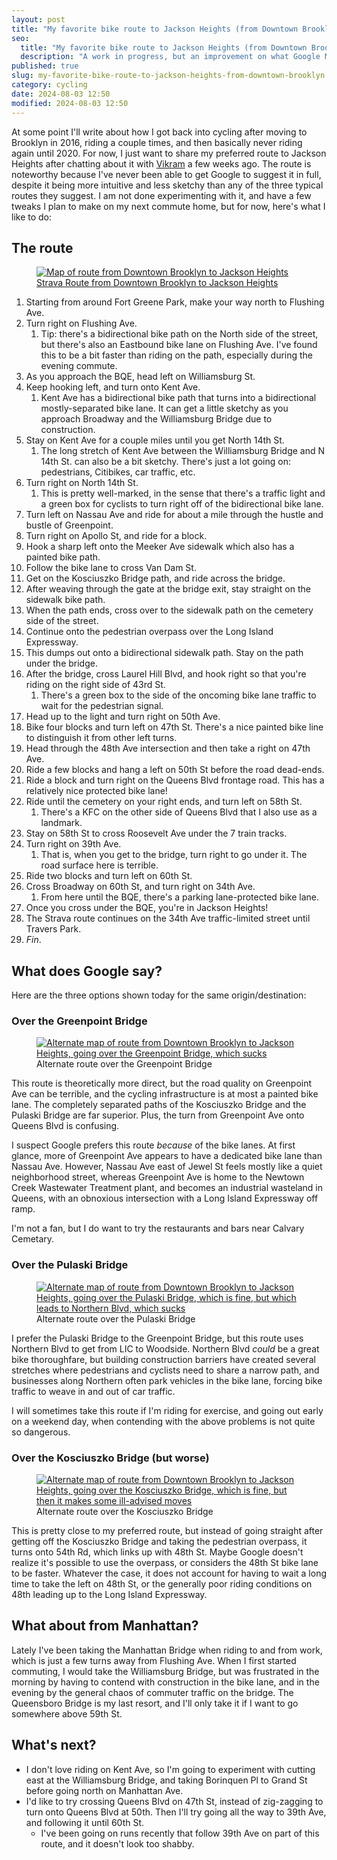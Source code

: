 ```yaml
---
layout: post
title: "My favorite bike route to Jackson Heights (from Downtown Brooklyn)"
seo:
  title: "My favorite bike route to Jackson Heights (from Downtown Brooklyn)"
  description: "A work in progress, but an improvement on what Google Maps has to offer"
published: true
slug: my-favorite-bike-route-to-jackson-heights-from-downtown-brooklyn
category: cycling
date: 2024-08-03 12:50
modified: 2024-08-03 12:50
---
```


At some point I'll write about how I got back into cycling after moving to Brooklyn in 2016, riding a couple times, and then basically never riding again until 2020.
For now, I just want to share my preferred route to Jackson Heights after chatting about it with [Vikram] a few weeks ago.
The route is noteworthy because I've never been able to get Google to suggest it in full, despite it being more intuitive and less sketchy than any of the three typical routes they suggest.
I am not done experimenting with it, and have a few tweaks I plan to make on my next commute home, but for now, here's what I like to do:

[Vikram]: https://vikramoberoi.com

## The route

<figure class="full-width">
  <a href="{{ site.url }}{% asset_path 'brooklyn-to-jackson-heights.png' %}" target="_blank">
    <img src="{{ site.url }}{% asset_path 'brooklyn-to-jackson-heights.png' %}" alt="Map of route from Downtown Brooklyn to Jackson Heights">
  </a>
  <figcaption><a href="https://www.strava.com/routes/3245139261935083646">Strava Route from Downtown Brooklyn to Jackson Heights</a></figcaption>
</figure>

1. Starting from around Fort Greene Park, make your way north to Flushing Ave.
1. Turn right on Flushing Ave.
   1. Tip: there's a bidirectional bike path on the North side of the street, but there's also an Eastbound bike lane on Flushing Ave. I've found this to be a bit faster than riding on the path, especially during the evening commute.
1. As you approach the BQE, head left on Williamsburg St.
1. Keep hooking left, and turn onto Kent Ave.
   1. Kent Ave has a bidirectional bike path that turns into a bidirectional mostly-separated bike lane. It can get a little sketchy as you approach Broadway and the Williamsburg Bridge due to construction.
1. Stay on Kent Ave for a couple miles until you get North 14th St.
   1. The long stretch of Kent Ave between the Williamsburg Bridge and N 14th St. can also be a bit sketchy. There's just a lot going on: pedestrians, Citibikes, car traffic, etc.
1. Turn right on North 14th St.
   1. This is pretty well-marked, in the sense that there's a traffic light and a green box for cyclists to turn right off of the bidirectional bike lane.
1. Turn left on Nassau Ave and ride for about a mile through the hustle and bustle of Greenpoint.
1. Turn right on Apollo St, and ride for a block.
1. Hook a sharp left onto the Meeker Ave sidewalk which also has a painted bike path.
1. Follow the bike lane to cross Van Dam St.
1. Get on the Kosciuszko Bridge path, and ride across the bridge.
1. After weaving through the gate at the bridge exit, stay straight on the sidewalk bike path.
1. When the path ends, cross over to the sidewalk path on the cemetery side of the street.
1. Continue onto the pedestrian overpass over the Long Island Expressway.
1. This dumps out onto a bidirectional sidewalk path. Stay on the path under the bridge.
1. After the bridge, cross Laurel Hill Blvd, and hook right so that you're riding on the right side of 43rd St.
   1. There's a green box to the side of the oncoming bike lane traffic to wait for the pedestrian signal.
1. Head up to the light and turn right on 50th Ave.
1. Bike four blocks and turn left on 47th St. There's a nice painted bike line to distinguish it from other left turns.
1. Head through the 48th Ave intersection and then take a right on 47th Ave.
1. Ride a few blocks and hang a left on 50th St before the road dead-ends.
1. Ride a block and turn right on the Queens Blvd frontage road. This has a relatively nice protected bike lane!
1. Ride until the cemetery on your right ends, and turn left on 58th St.
   1. There's a KFC on the other side of Queens Blvd that I also use as a landmark.
1. Stay on 58th St to cross Roosevelt Ave under the 7 train tracks.
1. Turn right on 39th Ave.
   1. That is, when you get to the bridge, turn right to go under it. The road surface here is terrible.
1. Ride two blocks and turn left on 60th St.
1. Cross Broadway on 60th St, and turn right on 34th Ave.
   1. From here until the BQE, there's a parking lane-protected bike lane.
1. Once you cross under the BQE, you're in Jackson Heights!
1. The Strava route continues on the 34th Ave traffic-limited street until Travers Park.
1. _Fin_.

## What does Google say?

Here are the three options shown today for the same origin/destination:

### Over the Greenpoint Bridge

<figure class="full-width">
  <a href="{{ site.url }}{% asset_path 'brooklyn-to-jackson-heights-greenpoint-bridge-alt.png' %}" target="_blank">
    <img src="{{ site.url }}{% asset_path 'brooklyn-to-jackson-heights-greenpoint-bridge-alt.png' %}" alt="Alternate map of route from Downtown Brooklyn to Jackson Heights, going over the Greenpoint Bridge, which sucks">
  </a>
  <figcaption>Alternate route over the Greenpoint Bridge</figcaption>
</figure>

This route is theoretically more direct, but the road quality on Greenpoint Ave can be terrible, and the cycling infrastructure is at most a painted bike lane.
The completely separated paths of the Kosciuszko Bridge and the Pulaski Bridge are far superior.
Plus, the turn from Greenpoint Ave onto Queens Blvd is confusing.

I suspect Google prefers this route _because_ of the bike lanes.
At first glance, more of Greenpoint Ave appears to have a dedicated bike lane than Nassau Ave.
However, Nassau Ave east of Jewel St feels mostly like a quiet neighborhood street, whereas Greenpoint Ave is home to the Newtown Creek Wastewater Treatment plant, and becomes an industrial wasteland in Queens, with an obnoxious intersection with a Long Island Expressway off ramp.

I'm not a fan, but I do want to try the restaurants and bars near Calvary Cemetary.

### Over the Pulaski Bridge

<figure class="full-width">
  <a href="{{ site.url }}{% asset_path 'brooklyn-to-jackson-heights-pulaski-bridge-alt.png' %}" target="_blank">
    <img src="{{ site.url }}{% asset_path 'brooklyn-to-jackson-heights-pulaski-bridge-alt.png' %}" alt="Alternate map of route from Downtown Brooklyn to Jackson Heights, going over the Pulaski Bridge, which is fine, but which leads to Northern Blvd, which sucks">
  </a>
  <figcaption>Alternate route over the Pulaski Bridge</figcaption>
</figure>

I prefer the Pulaski Bridge to the Greenpoint Bridge, but this route uses Northern Blvd to get from LIC to Woodside.
Northern Blvd _could_ be a great bike thoroughfare, but building construction barriers have created several stretches where pedestrians and cyclists need to share a narrow path, and businesses along Northern often park vehicles in the bike lane, forcing bike traffic to weave in and out of car traffic.

I will sometimes take this route if I'm riding for exercise, and going out early on a weekend day, when contending with the above problems is not quite so dangerous.

### Over the Kosciuszko Bridge (but worse)

<figure class="full-width">
  <a href="{{ site.url }}{% asset_path 'brooklyn-to-jackson-heights-kosciuszko-bridge-alt.png' %}" target="_blank">
    <img src="{{ site.url }}{% asset_path 'brooklyn-to-jackson-heights-kosciuszko-bridge-alt.png' %}" alt="Alternate map of route from Downtown Brooklyn to Jackson Heights, going over the Kosciuszko Bridge, which is fine, but then it makes some ill-advised moves">
  </a>
  <figcaption>Alternate route over the Kosciuszko Bridge</figcaption>
</figure>

This is pretty close to my preferred route, but instead of going straight after getting off the Kosciuszko Bridge and taking the pedestrian overpass, it turns onto 54th Rd, which links up with 48th St.
Maybe Google doesn't realize it's possible to use the overpass, or considers the 48th St bike lane to be faster.
Whatever the case, it does not account for having to wait a long time to take the left on 48th St, or the generally poor riding conditions on 48th leading up to the Long Island Expressway.

## What about from Manhattan?

Lately I've been taking the Manhattan Bridge when riding to and from work, which is just a few turns away from Flushing Ave.
When I first started commuting, I would take the Williamsburg Bridge, but was frustrated in the morning by having to contend with construction in the bike lane, and in the evening by the general chaos of commuter traffic on the bridge.
The Queensboro Bridge is my last resort, and I'll only take it if I want to go somewhere above 59th St.

## What's next?

- I don't love riding on Kent Ave, so I'm going to experiment with cutting east at the Williamsburg Bridge, and taking Borinquen Pl to Grand St before going north on Manhattan Ave.
- I'd like to try crossing Queens Blvd on 47th St, instead of zig-zagging to turn onto Queens Blvd at 50th. Then I'll try going all the way to 39th Ave, and following it until 60th St.
  - I've been going on runs recently that follow 39th Ave on part of this route, and it doesn't look too shabby.
